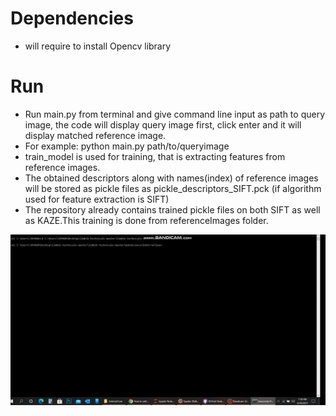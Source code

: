 # Dependencies
- will require to install Opencv library
# Run
- Run main.py from terminal and give command line input as path to query image, the code will display query image first, click enter and it will display matched reference image.
- For example: python main.py path/to/queryimage
- train_model is used for training, that is extracting features from reference images. 
- The obtained descriptors along with names(index) of reference images will be stored as pickle files as pickle_descriptors_SIFT.pck (if algorithm used for feature extraction is SIFT)
- The repository already contains trained pickle files on both SIFT as well as KAZE.This training is done from referenceImages folder.

![caption](https://github.com/Jayagn/jayagn13/blob/main/bandicam%202021-04-18%2019-38-35-971.gif)
